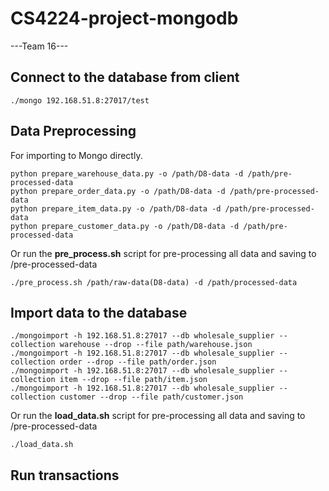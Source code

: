 # CS4224-project-mongodb
---Team 16---

## Connect to the database from client
```
./mongo 192.168.51.8:27017/test
```

## Data Preprocessing
For importing to Mongo directly.
```
python prepare_warehouse_data.py -o /path/D8-data -d /path/pre-processed-data
python prepare_order_data.py -o /path/D8-data -d /path/pre-processed-data
python prepare_item_data.py -o /path/D8-data -d /path/pre-processed-data
python prepare_customer_data.py -o /path/D8-data -d /path/pre-processed-data
```
Or run the **pre_process.sh** script for pre-processing all data and saving to /pre-processed-data
```
./pre_process.sh /path/raw-data(D8-data) -d /path/processed-data
```

## Import data to the database
```
./mongoimport -h 192.168.51.8:27017 --db wholesale_supplier --collection warehouse --drop --file path/warehouse.json
./mongoimport -h 192.168.51.8:27017 --db wholesale_supplier --collection order --drop --file path/order.json
./mongoimport -h 192.168.51.8:27017 --db wholesale_supplier --collection item --drop --file path/item.json
./mongoimport -h 192.168.51.8:27017 --db wholesale_supplier --collection customer --drop --file path/customer.json
```
Or run the **load_data.sh** script for pre-processing all data and saving to /pre-processed-data
```
./load_data.sh
```

## Run transactions
